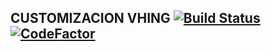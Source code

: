CUSTOMIZACION VHING [![Build Status](https://travis-ci.org/jobiols/cl-vhing.svg?branch=11.0)](https://travis-ci.org/jobiols/cl-vhing) [![CodeFactor](https://www.codefactor.io/repository/github/jobiols/cl-vhing/badge)](https://www.codefactor.io/repository/github/jobiols/cl-vhing)
-------------------
